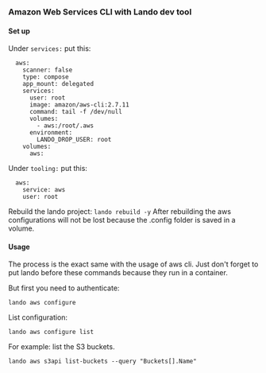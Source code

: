### Amazon Web Services CLI with Lando dev tool

#### Set up

Under `services:` put this:

```
  aws:
    scanner: false
    type: compose
    app_mount: delegated
    services:
      user: root
      image: amazon/aws-cli:2.7.11
      command: tail -f /dev/null
      volumes:
        - aws:/root/.aws
      environment:
        LANDO_DROP_USER: root
    volumes:
      aws:

```

Under `tooling:` put this:

```
  aws:
    service: aws
    user: root

```

Rebuild the lando project: `lando rebuild -y`
After rebuilding the aws configurations will not be lost because the .config folder is saved in a volume.


#### Usage

The process is the exact same with the usage of aws cli. Just don't forget to put lando before these commands because they run in a container.

But first you need to authenticate:


```
lando aws configure
```

List configuration:

```
lando aws configure list
```

For example: list the S3 buckets.

```
lando aws s3api list-buckets --query "Buckets[].Name"
```
